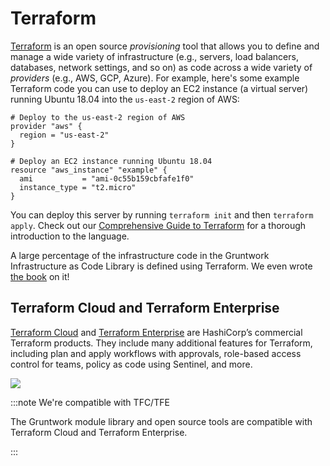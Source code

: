 # Terraform

[Terraform](https://www.terraform.io) is an open source _provisioning_ tool that allows you to define and manage a
wide variety of infrastructure (e.g., servers, load balancers, databases, network settings, and so on) as code across
a wide variety of _providers_ (e.g., AWS, GCP, Azure). For example, here's some example Terraform code you can use to
deploy an EC2 instance (a virtual server) running Ubuntu 18.04 into the `us-east-2` region of AWS:

```hcl
# Deploy to the us-east-2 region of AWS
provider "aws" {
  region = "us-east-2"
}

# Deploy an EC2 instance running Ubuntu 18.04
resource "aws_instance" "example" {
  ami           = "ami-0c55b159cbfafe1f0"
  instance_type = "t2.micro"
}
```

You can deploy this server by running `terraform init` and then `terraform apply`. Check out our
[Comprehensive Guide to Terraform](https://blog.gruntwork.io/a-comprehensive-guide-to-terraform-b3d32832baca) for a
thorough introduction to the language.

A large percentage of the infrastructure code in the Gruntwork Infrastructure as Code Library is defined using Terraform. We even
wrote [the book](https://www.terraformupandrunning.com) on it!

## Terraform Cloud and Terraform Enterprise

[Terraform Cloud](https://www.terraform.io/docs/cloud/index.html) and [Terraform Enterprise](https://www.terraform.io/docs/enterprise/index.html) are HashiCorp’s commercial Terraform products. They include many additional features for Terraform, including plan and apply workflows with approvals, role-based access control for teams, policy as code using Sentinel, and more.

![](/img/intro/tool-fundamentals/tfc.png)

:::note We're compatible with TFC/TFE

The Gruntwork module library and open source tools are compatible with Terraform Cloud and Terraform Enterprise.

:::


<!-- ##DOCS-SOURCER-START
{"sourcePlugin":"local-copier","hash":"35d2a05aaaf155d7193c065022234ada"}
##DOCS-SOURCER-END -->
